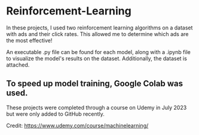 # Reinforcement-Learning

In these projects, I used two reinforcement learning algorithms on a dataset with ads and their click rates. This allowed me to determine which ads are the most effective!

An executable .py file can be found for each model, along with a .ipynb file to visualize the model's results on the dataset. Additionally, the dataset is attached.

To speed up model training, Google Colab was used.
------------------------------------------------------------------------------------------------------------------------

These projects were completed through a course on Udemy in July 2023 but were only added to GitHub recently.

Credit: https://www.udemy.com/course/machinelearning/
